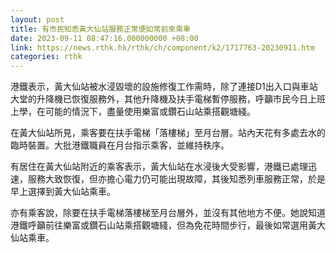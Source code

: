 ```yaml
---
layout: post
title: 有市民知悉黃大仙站服務正常便如常前來乘車
date: 2023-09-11 08:47:16.000000000 +08:00
link: https://news.rthk.hk/rthk/ch/component/k2/1717763-20230911.htm
categories: rthk
---
```


港鐵表示，黃大仙站被水浸毀壞的設施修復工作需時，除了連接D1出入口與車站大堂的升降機已恢復服務外，其他升降機及扶手電梯暫停服務，呼籲市民今日上班上學，在可能的情況下，盡量使用樂富或鑽石山站乘搭觀塘綫。

在黃大仙站所見，乘客要在扶手電梯「落樓梯」至月台層。站內天花有多處去水的臨時裝置。大批港鐵職員在月台指示乘客，並維持秩序。

有居住在黃大仙站附近的乘客表示，黃大仙站在水浸後大受影響，港鐵已處理迅速，服務大致恢復，但亦擔心電力仍可能出現故障，其後知悉列車服務正常，於是早上選擇到黃大仙站乘車。

亦有乘客說，除要在扶手電梯落樓梯至月台層外，並沒有其他地方不便。她說知道港鐵呼籲前往樂富或鑽石山站乘搭觀塘綫，但為免花時間步行，最後如常選用黃大仙站乘車。
